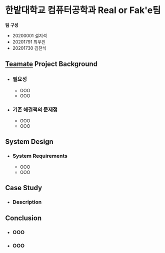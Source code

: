 # 한밭대학교 컴퓨터공학과 Real or Fak'e팀

**팀 구성**
- 20200001 설지석 
- 20201791 최우진
- 20201730 김찬식

## <u>Teamate</u> Project Background
- ### 필요성
  - OOO
  - OOO
- ### 기존 해결책의 문제점
  - OOO
  - OOO
  
## System Design
  - ### System Requirements
    - OOO
    - OOO
    
## Case Study
  - ### Description
  
  
## Conclusion
  - ### OOO
  - ### OOO
  
